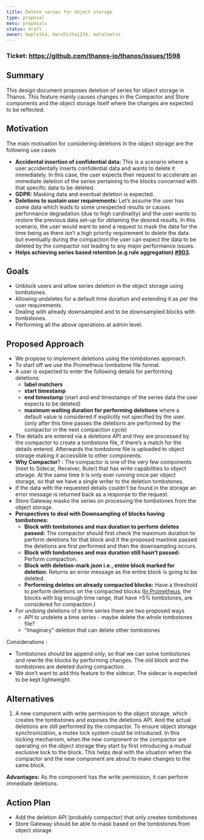 ```yaml
---
title: Delete series for object storage
type: proposal
menu: proposals
status: draft
owner: bwplotka, Harshitha1234, metalmatze
---
```


### Ticket: https://github.com/thanos-io/thanos/issues/1598
## Summary

This design document proposes deletion of series for object storage in Thanos. This feature mainly causes changes in the Compactor and Store components and the object storage itself where the changes are expected to be reflected.

## Motivation

The main motivation for considering deletions in the object storage are the following use cases

*   **Accidental insertion of confidential data:** This is a scenario where a user accidentally inserts confidential data and wants to delete it immediately. In this case, the user expects their request to accelerate an immediate deletion of the series pertaining to the blocks concerned with that specific data to be deleted.
*   **GDPR:** Masking data and eventual deletion is expected.
*   **Deletions to sustain user requirements:** Let’s assume the user has some data which leads to some unexpected results or causes performance degradation (due to high cardinality) and the user wants to restore the previous data set-up for obtaining the desired results. In this scenario, the user would want to send a request to mask the data for the time being as there isn’t a high priority requirement to delete the data but eventually during the compaction the user can expect the data to be deleted by the compactor not leading to any major performance issues.
*   **Helps achieving series based retention (e.g rule aggregation) [#903](https://github.com/thanos-io/thanos/issues/903).**

## Goals

*   Unblock users and allow series deletion in the object storage using tombstones.
*   Allowing undeletes for a default time duration and extending it as per the user requirements.
*   Dealing with already downsampled and to be downsampled blocks with tombstones.
*   Performing all the above operations at admin level.

## Proposed Approach

*   We propose to implement deletions using the tombstones approach.
*   To start off we use the Prometheus tombstone file format.
*   A user is expected to enter the following details for performing deletions:
    *   **label matchers**
    *   **start timestamp**
    *   **end timestamp** (start and end timestamps of the series data the user expects to be deleted)
    *   **maximum waiting duration for performing deletions** where a default value is considered if explicitly not specified by the user. (only after this time passes the deletions are performed by the compactor in the next compaction cycle)
*   The details are entered via a deletions API and they are processed by the compactor to create a tombstone file, if there’s a match for the details entered. Afterwards the tombstone file is uploaded to object storage making it accessible to other components.
*   **Why Compactor**? : The compactor is one of the very few components (next to Sidecar, Receiver, Ruler) that has write capabilities to object storage. At the same time it is only ever running once per object storage, so that we have a single writer to the deletion tombstones.
*   If the data with the requested details couldn’t be found in the storage an error message is returned back as a response to the request.
*   Store Gateway masks the series on processing the tombstones from the object storage.
*   **Perspectives to deal with Downsampling of blocks having tombstones:**
    *   **Block with tombstones and max duration to perform deletes passed:** The compactor should first check the maximum duration to perform deletions for that block and if the proposed maxtime passed the deletions are first performed and then the downsampling occurs.
    *   **Block with tombstones and max duration still hasn’t passed:** Perform compaction.
    *   **Block with deletion-mark.json i.e., entire block marked for deletion:** Returns an error message as the entire block is going to be deleted.
    *   **Performing deletes on already compacted blocks:** Have a threshold to perform deletions on the compacted blocks ([In Prometheus](https://github.com/prometheus/prometheus/blob/f0a439bfc5d1f49cec113ee9202993be4b002b1b/tsdb/compact.go#L213), the blocks with big enough time range, that have >5% tombstones, are considered for compaction.)
*   For undoing deletions of a time series there are two proposed ways
    *   API to undelete a time series - maybe delete the whole tombstones file?
    *   “Imaginary” deletion that can delete other tombstones

Considerations :

*   Tombstones should be append only, so that we can solve tombstones and rewrite the blocks by performing changes. The old block and the tombstones are deleted during compaction.
*   We don’t want to add this feature to the sidecar. The sidecar is expected to be kept lightweight.

## Alternatives

1. A new component with write permission to the object storage, which creates the tombstones and exposes the deletions API. And the actual deletions are still performed by the compactor. To ensure object storage synchronization, a mutex lock system could be introduced. In this locking mechanism, when the new component or the compactor are operating on the object storage they start by first introducing a mutual exclusive lock to the block. This helps deal with the situation when the compactor and the new component are about to make changes to the same block.

**Advantages:** As the component has the write permission, it can perform immediate deletions.

## Action Plan

*   Add the deletion API (probably compactor) that only creates tombstones
*   Store Gateway should be able to mask based on the tombstones from object storage
